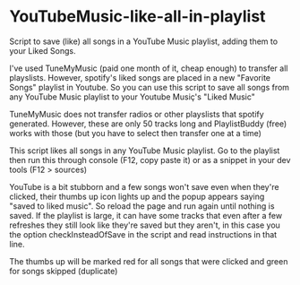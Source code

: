 # YouTubeMusic-like-all-in-playlist
Script to save (like) all songs in a YouTube Music playlist, adding them to your Liked Songs.


I've used TuneMyMusic (paid one month of it, cheap enough) to transfer all playslists. However, spotify's liked songs are placed in a new "Favorite Songs" playlist in Youtube. So you can use this script to save all songs from any YouTube Music playlist to your Youtube Musiç's "Liked Music"

TuneMyMusic does not transfer radios or other playslists that spotify generated. However, these are only 50 tracks long and PlaylistBuddy (free) works with those (but you have to select then transfer one at a time)

This script likes all songs in any YouTube Music playlist. Go to the playlist then run this through console (F12, copy paste it) or as a snippet in your dev tools (F12 > sources)

YouTube is a bit stubborn and a few songs won't save even when they're clicked, their thumbs up icon lights up and the popup appears saying "saved to liked music". So reload the page and run again until nothing is saved. If the playlist is large, it can have some tracks that even after a few refreshes they still look like they're saved but they aren't, in this case you the option checkInsteadOfSave in the script and read instructions in that line.

The thumbs up will be marked red for all songs that were clicked and green for songs skipped (duplicate)
